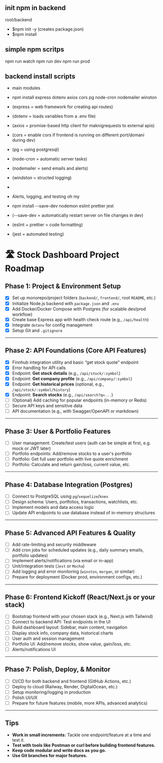## init npm in backend
root/backend 
- $npm init -y (creates package.json)
- $npm install

## simple npm scritps
npm run watch
npm run dev
npm run prod

## backend install scripts 
- main modules
- npm install express dotenv axios cors pg node-cron nodemailer winston
- (express = web framework for creating api routes)
- (dotenv = loads variables from a .env file)
- (axios = promise-based http client for maknigrequests to external apis)
- (cors = enable cors if frontend is running on different port/domani during dev)
- (pg = using postgresql)
- (node-cron = automatic server tasks)
- (nodemailer = send emails and alerts)
- (windston = structed logging)
- 

- Alerts, logging, and testing oh my
- npm install --save-dev nodemon eslint prettier jest
- (--save-dev = automatically restart server on file changes in dev)
- (eslint + prettier = code formatting)
- (jest = automated testing)


# 🛣️ Stock Dashboard Project Roadmap

## Phase 1: Project & Environment Setup
- [x] Set up monorepo/project folders (`backend/`, `frontend/`, root `README`, etc.)
- [x] Initialize Node.js backend with `package.json` and `.env`
- [x] Add Docker/Docker Compose with Postgres (for scalable dev/prod workflow)
- [x] Create base Express app with health check route (e.g., `/api/health`)
- [x] Integrate `dotenv` for config management
- [x] Setup Git and `.gitignore`

---

## Phase 2: API Foundations (Core API Features)
- [x] Finnhub integration utility and basic “get stock quote” endpoint
- [x] Error handling for API calls
- [x] Endpoint: **Get stock details** (e.g., `/api/stock/:symbol`)
- [x] Endpoint: **Get company profile** (e.g., `/api/company/:symbol`)
- [x] Endpoint: **Get historical prices** (optional, e.g., `/api/stock/:symbol/history`)
- [x] Endpoint: **Search stocks** (e.g., `/api/search?q=...`)
- [ ] (Optional) Add caching for popular endpoints (in-memory or Redis)
- [ ] Secure API keys and sensitive data
- [ ] API documentation (e.g., with Swagger/OpenAPI or markdown)

---

## Phase 3: User & Portfolio Features
- [ ] User management: Create/test users (auth can be simple at first, e.g. mock or JWT later)
- [ ] Portfolio endpoints: Add/remove stocks to a user's portfolio
- [ ] Portfolio: Get full user portfolio with live quote enrichment
- [ ] Portfolio: Calculate and return gain/loss, current value, etc.

---

## Phase 4: Database Integration (Postgres)
- [ ] Connect to PostgreSQL using `pg`/`sequelize`/`knex`
- [ ] Design schema: Users, portfolios, transactions, watchlists, etc.
- [ ] Implement models and data access logic
- [ ] Update API endpoints to use database instead of in-memory structures

---

## Phase 5: Advanced API Features & Quality
- [ ] Add rate-limiting and security middleware
- [ ] Add cron jobs for scheduled updates (e.g., daily summary emails, portfolio updates)
- [ ] Implement alerts/notifications (via email or in-app)
- [ ] Unit/integration tests (`Jest` or `Mocha`)
- [ ] Add logging and error monitoring (`winston`, `morgan`, or similar)
- [ ] Prepare for deployment (Docker prod, environment configs, etc.)

---

## Phase 6: Frontend Kickoff (React/Next.js or your stack)
- [ ] Bootstrap frontend with your chosen stack (e.g., Next.js with Tailwind)
- [ ] Connect to backend API: Test endpoints in the UI
- [ ] Build dashboard layout: Sidebar, main content, navigation
- [ ] Display stock info, company data, historical charts
- [ ] User auth and session management
- [ ] Portfolio UI: Add/remove stocks, show value, gain/loss, etc.
- [ ] Alerts/notifications UI

---

## Phase 7: Polish, Deploy, & Monitor
- [ ] CI/CD for both backend and frontend (GitHub Actions, etc.)
- [ ] Deploy to cloud (Railway, Render, DigitalOcean, etc.)
- [ ] Setup monitoring/logging in production
- [ ] Polish UI/UX
- [ ] Prepare for future features (mobile, more APIs, advanced analytics)

---

## Tips
- **Work in small increments:** Tackle one endpoint/feature at a time and test it.
- **Test with tools like Postman or curl before building frontend features.**
- **Keep code modular and write docs as you go.**
- **Use Git branches for major features.**
